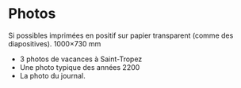 # Photos

Si possibles imprimées en positif sur papier transparent (comme des diapositives). 1000×730 mm

- 3 photos de vacances à Saint-Tropez
- Une photo typique des années 2200
- La photo du journal.
